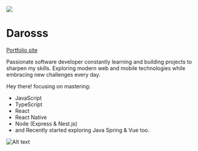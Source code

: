 ![](https://komarev.com/ghpvc/?username=Darosss&color=yellow)
# Darosss 
[Portfolio site](https://darosss-portoflio.vercel.app/)

Passionate software developer constantly learning and building projects to sharpen my skills. Exploring modern web and mobile technologies while embracing new challenges every day.



 Hey there! focusing on mastering:
- JavaScript
- TypeScript
- React
- React Native
- Node (Express & Nest.js)
- and Recently started exploring Java Spring & Vue too.

![Alt text](https://github-readme-stats.vercel.app/api/top-langs?username=darosss&show_icons=true&locale=en&layout=compact&theme=chartreuse-dark)
